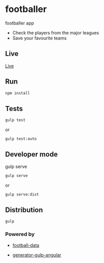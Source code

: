 # footballer
footballer app

* Check the players from the major leagues
* Save your favourite teams

## Live

[Live](http://footballer-eu.azurewebsites.net)

## Run

```bash
npm install
```

## Tests

```bash
gulp test
```
or

```bash
gulp test:auto
```

## Developer mode

gulp serve

```bash
gulp serve
```
or

```bash
gulp serve:dist
```


## Distribution

```bash
gulp
```

### Powered by

* [football-data](http://api.football-data.org/index)

* [generator-gulp-angular](https://github.com/Swiip/generator-gulp-angular)
